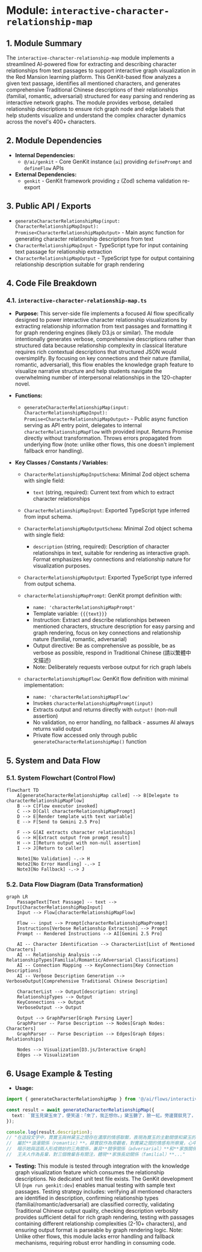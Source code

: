 # Module: `interactive-character-relationship-map`

## 1. Module Summary

The `interactive-character-relationship-map` module implements a streamlined AI-powered flow for extracting and describing character relationships from text passages to support interactive graph visualization in the Red Mansion learning platform. This GenKit-based flow analyzes a given text passage, identifies all mentioned characters, and generates comprehensive Traditional Chinese descriptions of their relationships (familial, romantic, adversarial) structured for easy parsing and rendering as interactive network graphs. The module provides verbose, detailed relationship descriptions to ensure rich graph node and edge labels that help students visualize and understand the complex character dynamics across the novel's 400+ characters.

## 2. Module Dependencies

* **Internal Dependencies:**
  * `@/ai/genkit` - Core GenKit instance (`ai`) providing `definePrompt` and `defineFlow` APIs
* **External Dependencies:**
  * `genkit` - GenKit framework providing `z` (Zod) schema validation re-export

## 3. Public API / Exports

* `generateCharacterRelationshipMap(input: CharacterRelationshipMapInput): Promise<CharacterRelationshipMapOutput>` - Main async function for generating character relationship descriptions from text
* `CharacterRelationshipMapInput` - TypeScript type for input containing text passage for relationship extraction
* `CharacterRelationshipMapOutput` - TypeScript type for output containing relationship description suitable for graph rendering

## 4. Code File Breakdown

### 4.1. `interactive-character-relationship-map.ts`

* **Purpose:** This server-side file implements a focused AI flow specifically designed to power interactive character relationship visualizations by extracting relationship information from text passages and formatting it for graph rendering engines (likely D3.js or similar). The module intentionally generates verbose, comprehensive descriptions rather than structured data because relationship complexity in classical literature requires rich contextual descriptions that structured JSON would oversimplify. By focusing on key connections and their nature (familial, romantic, adversarial), this flow enables the knowledge graph feature to visualize narrative structure and help students navigate the overwhelming number of interpersonal relationships in the 120-chapter novel.

* **Functions:**
    * `generateCharacterRelationshipMap(input: CharacterRelationshipMapInput): Promise<CharacterRelationshipMapOutput>` - Public async function serving as API entry point, delegates to internal `characterRelationshipMapFlow` with provided input. Returns Promise directly without transformation. Throws errors propagated from underlying flow (note: unlike other flows, this one doesn't implement fallback error handling).

* **Key Classes / Constants / Variables:**
    * `CharacterRelationshipMapInputSchema`: Minimal Zod object schema with single field:
      - `text` (string, required): Current text from which to extract character relationships

    * `CharacterRelationshipMapInput`: Exported TypeScript type inferred from input schema.

    * `CharacterRelationshipMapOutputSchema`: Minimal Zod object schema with single field:
      - `description` (string, required): Description of character relationships in text, suitable for rendering as interactive graph. Format emphasizes key connections and relationship nature for visualization purposes.

    * `CharacterRelationshipMapOutput`: Exported TypeScript type inferred from output schema.

    * `characterRelationshipMapPrompt`: GenKit prompt definition with:
      - `name: 'characterRelationshipMapPrompt'`
      - Template variable: `{{{text}}}`
      - Instruction: Extract and describe relationships between mentioned characters, structure description for easy parsing and graph rendering, focus on key connections and relationship nature (familial, romantic, adversarial)
      - Output directive: Be as comprehensive as possible, be as verbose as possible, respond in Traditional Chinese (請以繁體中文描述)
      - Note: Deliberately requests verbose output for rich graph labels

    * `characterRelationshipMapFlow`: GenKit flow definition with minimal implementation:
      - `name: 'characterRelationshipMapFlow'`
      - Invokes `characterRelationshipMapPrompt(input)`
      - Extracts output and returns directly with `output!` (non-null assertion)
      - No validation, no error handling, no fallback - assumes AI always returns valid output
      - Private flow accessed only through public `generateCharacterRelationshipMap()` function

## 5. System and Data Flow

### 5.1. System Flowchart (Control Flow)

```mermaid
flowchart TD
    A[generateCharacterRelationshipMap called] --> B[Delegate to characterRelationshipMapFlow]
    B --> C[Flow executor invoked]
    C --> D[Call characterRelationshipMapPrompt]
    D --> E[Render template with text variable]
    E --> F[Send to Gemini 2.5 Pro]

    F --> G[AI extracts character relationships]
    G --> H[Extract output from prompt result]
    H --> I[Return output with non-null assertion]
    I --> J[Return to caller]

    Note1[No Validation] -.-> H
    Note2[No Error Handling] -.-> I
    Note3[No Fallback] -.-> J
```

### 5.2. Data Flow Diagram (Data Transformation)

```mermaid
graph LR
    PassageText[Text Passage] -- text --> Input[CharacterRelationshipMapInput]
    Input --> Flow[characterRelationshipMapFlow]

    Flow -- input --> Prompt[characterRelationshipMapPrompt]
    Instructions[Verbose Relationship Extraction] --> Prompt
    Prompt -- Rendered Instructions --> AI[Gemini 2.5 Pro]

    AI -- Character Identification --> CharacterList[List of Mentioned Characters]
    AI -- Relationship Analysis --> RelationshipTypes[Familial/Romantic/Adversarial Classifications]
    AI -- Connection Mapping --> KeyConnections[Key Connection Descriptions]
    AI -- Verbose Description Generation --> VerboseOutput[Comprehensive Traditional Chinese Description]

    CharacterList --> Output[description: string]
    RelationshipTypes --> Output
    KeyConnections --> Output
    VerboseOutput --> Output

    Output --> GraphParser[Graph Parsing Layer]
    GraphParser -- Parse Description --> Nodes[Graph Nodes: Characters]
    GraphParser -- Parse Description --> Edges[Graph Edges: Relationships]

    Nodes --> Visualization[D3.js/Interactive Graph]
    Edges --> Visualization
```

## 6. Usage Example & Testing

* **Usage:**
```typescript
import { generateCharacterRelationshipMap } from '@/ai/flows/interactive-character-relationship-map';

const result = await generateCharacterRelationshipMap({
  text: `寶玉見黛玉來了，便笑道：「來了，我正想你。」黛玉聽了，臉一紅。旁邊寶釵見了，心中暗嘆。王夫人看著這三個孩子，心中各有所思。`
});

console.log(result.description);
// "在這段文字中，賈寶玉與林黛玉之間存在濃厚的情感聯繫，表現為寶玉的主動關懷和黛玉的羞澀回應，
//  屬於**浪漫關係（romantic）**。薛寶釵作為旁觀者，對寶黛之間的情感有所察覺，心中暗嘆，
//  暗示她與這兩人形成微妙的三角關係，兼具**競爭關係（adversarial）**和**家族關係（familial）**的複雜性。
//  王夫人作為長輩，對三個晚輩各有關注，體現**家族長幼關係（familial）**..."
```

* **Testing:** This module is tested through integration with the knowledge graph visualization feature which consumes the relationship descriptions. No dedicated unit test file exists. The GenKit development UI (`npm run genkit:dev`) enables manual testing with sample text passages. Testing strategy includes: verifying all mentioned characters are identified in description, confirming relationship types (familial/romantic/adversarial) are classified correctly, validating Traditional Chinese output quality, checking description verbosity provides sufficient detail for rich graph rendering, testing with passages containing different relationship complexities (2-10+ characters), and ensuring output format is parseable by graph rendering logic. Note: Unlike other flows, this module lacks error handling and fallback mechanisms, requiring robust error handling in consuming code.
